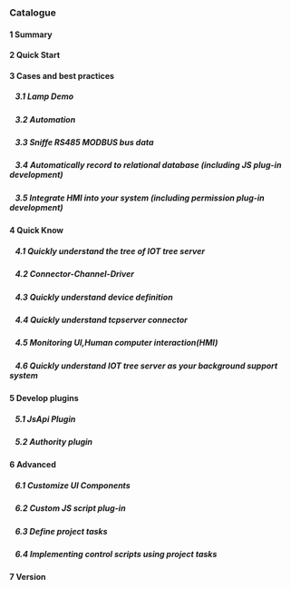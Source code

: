 <script src="/_js/jquery-1.12.0.min.js"></script>
<script src="/_js/bootstrap/js/bootstrap.min.js"></script>
<script type="text/javascript" src="/_js/ajax.js"></script>
<link rel="stylesheet" type="text/css" href="/_js/layui/css/layui.css" />
<script src="/_js/layui/layui.all.js"></script>
<script src="/_js/dlg_layer.js?v="></script>
<link  href="/_js/bootstrap/css/bootstrap.min.css" rel="stylesheet" type="text/css" >
<link  href="/_js/font4.7.0/css/font-awesome.css"  rel="stylesheet" type="text/css" >
            <link href="./inc/common.css" rel="stylesheet" type="text/css">
        <link href="./inc/index.css" rel="stylesheet" type="text/css">



### Catalogue





#### <a doc_path="en/README.md" >1 Summary</a>
#### <a doc_path="en/doc/quick_start.md" >2 Quick Start</a>






#### <a doc_path="en/doc/case/index.md" >3 Cases and best practices</a>
##### <a doc_path="en/doc/case/example_lamp_demo.md" target="main">&nbsp;&nbsp;&nbsp;3.1 Lamp Demo</a>
##### <a doc_path="en/doc/case/case_auto.md" target="main">&nbsp;&nbsp;&nbsp;3.2 Automation</a>
##### <a doc_path="en/doc/case/case_rs485_sniffer.md" target="main">&nbsp;&nbsp;&nbsp;3.3 Sniffe RS485 MODBUS bus data</a>
##### <a doc_path="en/doc/case/case_jsplugin_db.md" target="main">&nbsp;&nbsp;&nbsp;3.4 Automatically record to relational database (including JS plug-in development)</a>

##### <a doc_path="en/doc/case/case_ref_hmi_auth.md" target="main">&nbsp;&nbsp;&nbsp;3.5 Integrate HMI into your system (including permission plug-in development)</a>




#### <a doc_path="en/doc/quick/index.md" >4 Quick Know</a>
##### <a doc_path="en/doc/quick/quick_know_tree.md" target="main">&nbsp;&nbsp;&nbsp;4.1 Quickly understand the tree of IOT tree server</a>
##### <a doc_path="en/doc/quick/quick_know_ch_conn_drv.md" target="main">&nbsp;&nbsp;&nbsp;4.2 Connector-Channel-Driver</a>
##### <a doc_path="en/doc/quick/quick_know_devdef.md" target="main">&nbsp;&nbsp;&nbsp;4.3 Quickly understand device definition</a>
##### <a doc_path="en/doc/quick/quick_know_tcpserver_connector.md" target="main">&nbsp;&nbsp;&nbsp;4.4 Quickly understand tcpserver connector</a>
##### <a doc_path="en/doc/quick/quick_know_hmi.md" target="main">&nbsp;&nbsp;&nbsp;4.5 Monitoring UI,Human computer interaction(HMI)</a>
##### <a doc_path="en/doc/quick/quick_know_server.md" target="main">&nbsp;&nbsp;&nbsp;4.6 Quickly understand IOT tree server as your background support system</a>






#### <a doc_path="en/doc/advanced/adv_plugin.md" >5 Develop plugins </a>
##### <a doc_path="en/doc/advanced/adv_plugin_jsapi.md" target="main">&nbsp;&nbsp;&nbsp;5.1 JsApi Plugin</a>
##### <a doc_path="en/doc/advanced/adv_plugin_auth.md" target="main">&nbsp;&nbsp;&nbsp;5.2 Authority plugin</a>






#### <a doc_path="en/doc/advanced/index.md" >6 Advanced</a>
##### <a doc_path="en/doc/advanced/adv_ui_comp.md" target="main">&nbsp;&nbsp;&nbsp;6.1 Customize UI Components</a>
##### <a doc_path="en/doc/advanced/adv_prj_task.md" target="main">&nbsp;&nbsp;&nbsp;6.2 Custom JS script plug-in</a>
##### <a doc_path="en/doc/advanced/adv_prj_task.md" target="main">&nbsp;&nbsp;&nbsp;6.3 Define project tasks</a>
##### <a doc_path="en/doc/advanced/adv_prj_task_ctrl.md" target="main">&nbsp;&nbsp;&nbsp;6.4 Implementing control scripts using project tasks</a>






#### <a doc_path="en/doc/version.md" >7 Version </a>


<script>
$("a").each(function(){
    var docp = $(this).attr("doc_path") ;
    if(docp)
    {
        $(this).click(function(){
            parent.nav_to($(this).attr("doc_path"));
        });
    }
});
</script>
